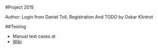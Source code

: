 #Project 2015

Author: Login from Daniel Toll, Registration And TODO by Oskar Klintrot

##Testing
 * Manual test cases at 
  * [Wiki](wiki/test-cases)
